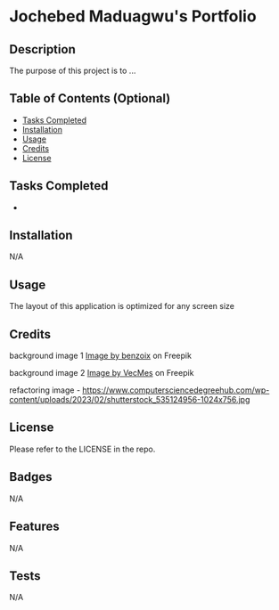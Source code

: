 # Jochebed Maduagwu's Portfolio

## Description

The purpose of this project is to ...

## Table of Contents (Optional)

- [Tasks Completed](#TasksCompleted)
- [Installation](#installation)
- [Usage](#usage)
- [Credits](#credits)
- [License](#license)

## Tasks Completed

* 

## Installation

N/A

## Usage

The layout of this application is optimized for any screen size 

## Credits

background image 1 <a href="https://www.freepik.com/free-photo/studio-background-concept-abstract-empty-light-gradient-purple-studio-room-background-product_18406727.htm#query=black%20purple&position=29&from_view=keyword&track=ais">Image by benzoix</a> on Freepik

background image 2 <a href="https://www.freepik.com/free-vector/cloudy-purple-pink-background_13569322.htm#query=purple%20white&position=0&from_view=search&track=ais">Image by VecMes</a> on Freepik

refactoring image  - 
https://www.computersciencedegreehub.com/wp-content/uploads/2023/02/shutterstock_535124956-1024x756.jpg


## License

Please refer to the LICENSE in the repo. 

## Badges

N/A

## Features

N/A

## Tests

N/A